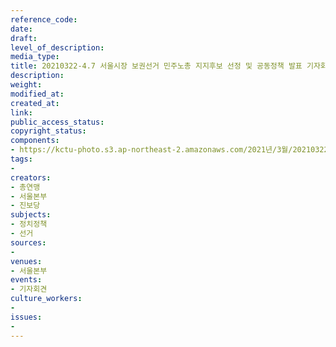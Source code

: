 ```yaml
---
reference_code: 
date: 
draft: 
level_of_description: 
media_type: 
title: 20210322-4.7 서울시장 보권선거 민주노총 지지후보 선정 및 공동정책 발표 기자회견
description: 
weight: 
modified_at: 
created_at: 
link: 
public_access_status: 
copyright_status: 
components:
- https://kctu-photo.s3.ap-northeast-2.amazonaws.com/2021년/3월/20210322-4.7+서울시장+보권선거+민주노총+지지후보+선정+및+공동정책+발표+기자회견/_1DX0047.jpg
tags:
- 
creators:
- 총연맹
- 서울본부
- 진보당
subjects:
- 정치정책
- 선거
sources:
- 
venues:
- 서울본부
events:
- 기자회견
culture_workers:
- 
issues:
- 
---
```

